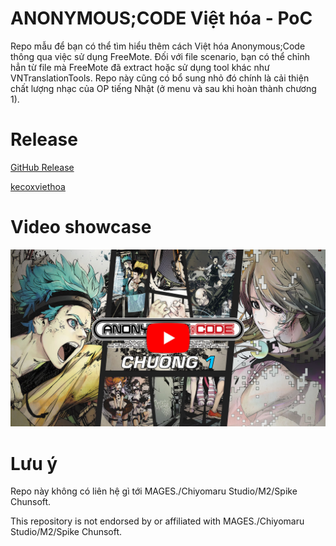 # ANONYMOUS;CODE Việt hóa - PoC

Repo mẫu để bạn có thể tìm hiểu thêm cách Việt hóa Anonymous;Code thông qua việc sử dụng FreeMote. Đối với file scenario, bạn có thể chỉnh hẳn từ file mà FreeMote đã extract hoặc sử dụng tool khác như VNTranslationTools. Repo này cũng có bổ sung nhỏ đó chính là cải thiện chất lượng nhạc của OP tiếng Nhật (ở menu và sau khi hoàn thành chương 1).

# Release
[GitHub Release](https://github.com/kecox42069/ANONYMOUS-CODE_Vietnamese_PoC/releases/tag/release/)

[kecoxviethoa](https://download.kecoxviethoa.me/k5/archive/acvh.zip)

# Video showcase
[![YouTube](https://raw.githubusercontent.com/kecox42069/ANONYMOUS-CODE_Vietnamese_PoC/main/ac_poc_youtube.jpg)](https://www.youtube.com/watch?v=0eijmtt4kRE)

# Lưu ý
Repo này không có liên hệ gì tới MAGES.​/Chiyomaru Studio/M2/Spike Chunsoft.

This repository is not endorsed by or affiliated with MAGES.​/Chiyomaru Studio/M2/Spike Chunsoft.
